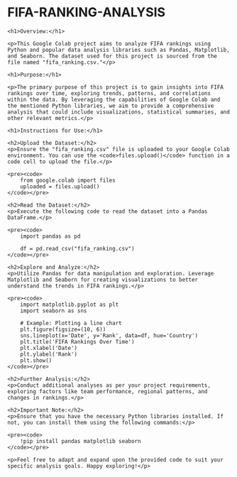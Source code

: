 # FIFA-RANKING-ANALYSIS

<!DOCTYPE html>
<html>

<head>
    <title>FIFA Ranking Data Analysis Project</title>
</head>

<body>

    <h1>Overview:</h1>

    <p>This Google Colab project aims to analyze FIFA rankings using Python and popular data analysis libraries such as Pandas, Matplotlib, and Seaborn. The dataset used for this project is sourced from the file named "fifa_ranking.csv."</p>

    <h1>Purpose:</h1>

    <p>The primary purpose of this project is to gain insights into FIFA rankings over time, exploring trends, patterns, and correlations within the data. By leveraging the capabilities of Google Colab and the mentioned Python libraries, we aim to provide a comprehensive analysis that could include visualizations, statistical summaries, and other relevant metrics.</p>

    <h1>Instructions for Use:</h1>

    <h2>Upload the Dataset:</h2>
    <p>Ensure the "fifa_ranking.csv" file is uploaded to your Google Colab environment. You can use the <code>files.upload()</code> function in a code cell to upload the file.</p>

    <pre><code>
        from google.colab import files
        uploaded = files.upload()
    </code></pre>

    <h2>Read the Dataset:</h2>
    <p>Execute the following code to read the dataset into a Pandas DataFrame.</p>

    <pre><code>
        import pandas as pd

        df = pd.read_csv("fifa_ranking.csv")
    </code></pre>

    <h2>Explore and Analyze:</h2>
    <p>Utilize Pandas for data manipulation and exploration. Leverage Matplotlib and Seaborn for creating visualizations to better understand the trends in FIFA rankings.</p>

    <pre><code>
        import matplotlib.pyplot as plt
        import seaborn as sns

        # Example: Plotting a line chart
        plt.figure(figsize=(10, 6))
        sns.lineplot(x='Date', y='Rank', data=df, hue='Country')
        plt.title('FIFA Rankings Over Time')
        plt.xlabel('Date')
        plt.ylabel('Rank')
        plt.show()
    </code></pre>

    <h2>Further Analysis:</h2>
    <p>Conduct additional analyses as per your project requirements, exploring factors like team performance, regional patterns, and changes in rankings.</p>

    <h2>Important Note:</h2>
    <p>Ensure that you have the necessary Python libraries installed. If not, you can install them using the following commands:</p>

    <pre><code>
        !pip install pandas matplotlib seaborn
    </code></pre>

    <p>Feel free to adapt and expand upon the provided code to suit your specific analysis goals. Happy exploring!</p>

</body>

</html>
